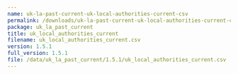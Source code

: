 ```yaml
---
name: uk-la-past-current-uk-local-authorities-current-csv
permalink: /downloads/uk-la-past-current-uk-local-authorities-current-csv/1_5_1
package: uk_la_past_current
title: uk_local_authorities_current
filename: uk_local_authorities_current.csv
version: 1.5.1
full_version: 1.5.1
file: /data/uk_la_past_current/1.5.1/uk_local_authorities_current.csv
---
```

